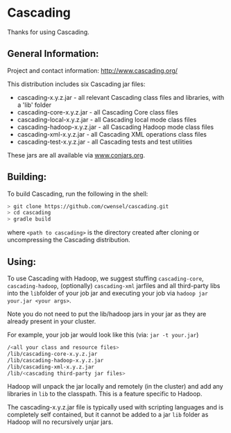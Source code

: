 # Cascading

Thanks for using Cascading.

## General Information:

Project and contact information: http://www.cascading.org/

This distribution includes six Cascading jar files:

* cascading-x.y.z.jar      - all relevant Cascading class files and libraries, with a 'lib' folder
* cascading-core-x.y.z.jar - all Cascading Core class files
* cascading-local-x.y.z.jar - all Cascading local mode class files
* cascading-hadoop-x.y.z.jar - all Cascading Hadoop mode class files
* cascading-xml-x.y.z.jar  - all Cascading XML operations class files
* cascading-test-x.y.z.jar - all Cascading tests and test utilities

These jars are all available via www.conjars.org.

## Building:

To build Cascading, run the following in the shell:

```bash
> git clone https://github.com/cwensel/cascading.git
> cd cascading
> gradle build
```

where `<path to cascading>` is the directory created after cloning or uncompressing the Cascading distribution.

## Using:

To use Cascading with Hadoop, we suggest stuffing `cascading-core`, `cascading-hadoop`, (optionally) `cascading-xml` jarfiles and all third-party libs into the `lib`folder of your job jar and executing your job via `hadoop jar your.jar <your args>`.

Note you do not need to put the lib/hadoop jars in your jar as they are already present in your cluster.

For example, your job jar would look like this (via: `jar -t your.jar`)

```bash
/<all your class and resource files>
/lib/cascading-core-x.y.z.jar
/lib/cascading-hadoop-x.y.z.jar
/lib/cascading-xml-x.y.z.jar
/lib/<cascading third-party jar files>
```

Hadoop will unpack the jar locally and remotely (in the cluster) and add any libraries in `lib` to the classpath. This is a feature specific to Hadoop.

The cascading-x.y.z.jar file is typically used with scripting languages and is completely self contained, but it cannot be added to a jar `lib` folder as Hadoop will no recursively unjar jars.
